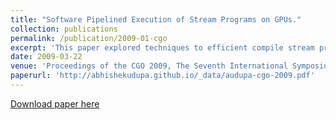 ```yaml
---
title: "Software Pipelined Execution of Stream Programs on GPUs."
collection: publications
permalink: /publication/2009-01-cgo
excerpt: 'This paper explored techniques to efficient compile stream programs for execution on GPUs.'
date: 2009-03-22
venue: 'Proceedings of the CGO 2009, The Seventh International Symposium on Code Generation and Optimization, Seattle, Washington, USA, March 22-25, 2009'
paperurl: 'http://abhishekudupa.github.io/_data/audupa-cgo-2009.pdf'
---
```

[Download paper here](http://academicpages.github.io/files/paper1.pdf)
